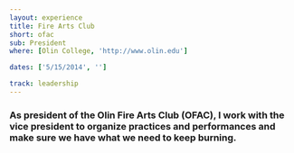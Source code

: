 ```yaml
---
layout: experience
title: Fire Arts Club
short: ofac
sub: President
where: [Olin College, 'http://www.olin.edu']

dates: ['5/15/2014', '']

track: leadership
---
```


### As president of the Olin Fire Arts Club (OFAC), I work with the vice president to organize practices and performances and make sure we have what we need to keep burning.